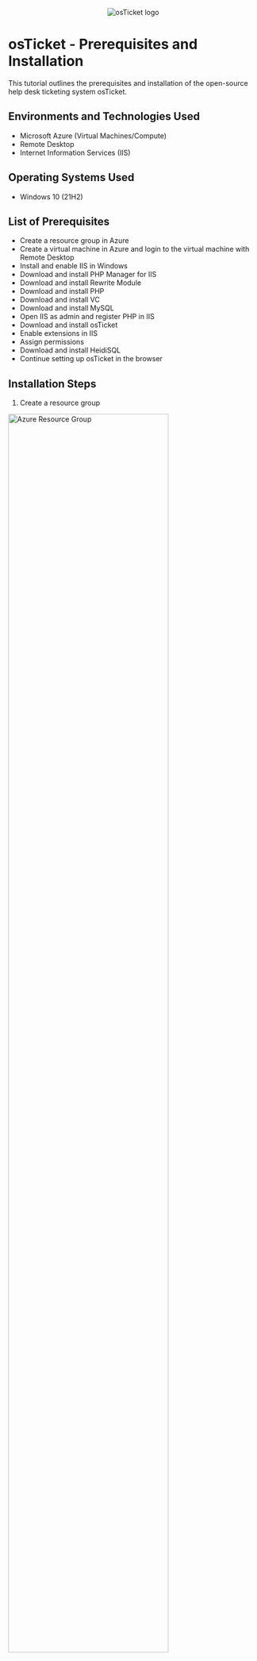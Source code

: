 <p align="center">
<img src="https://i.imgur.com/Clzj7Xs.png" alt="osTicket logo"/>
</p>

<h1>osTicket - Prerequisites and Installation</h1>
This tutorial outlines the prerequisites and installation of the open-source help desk ticketing system osTicket.<br />

<h2>Environments and Technologies Used</h2>

- Microsoft Azure (Virtual Machines/Compute)
- Remote Desktop
- Internet Information Services (IIS)

<h2>Operating Systems Used </h2>

- Windows 10</b> (21H2)

<h2>List of Prerequisites</h2>

- Create a resource group in Azure
- Create a virtual machine in Azure and login to the virtual machine with Remote Desktop
- Install and enable IIS in Windows
- Download and install PHP Manager for IIS
- Download and install Rewrite Module
- Download and install PHP
- Download and install VC
- Download and install MySQL
- Open IIS as admin and register PHP in IIS
- Download and install osTicket
- Enable extensions in IIS
- Assign permissions
- Download and install HeidiSQL
- Continue setting up osTicket in the browser

<h2>Installation Steps</h2>

1. Create a resource group
<p>
  <img src="https://i.imgur.com/V8TZeti.png" height="80%" width="80%" alt="Azure Resource Group"/>
</p>
<br />

2. Create a virtual machine in Azure and login to the virtual machine with Remote Desktop
<p>
  <img src="https://i.imgur.com/2ZWbJBS.png" height="80%" width="80%" alt="Azure Virtual Machine"/>
</p>
<br />

3. Install and enable IIS in Windows
<p>
  <img src="https://i.imgur.com/WeFRJTS.png" height="80%" width="80%" alt="Install IIS"/>
</p>
<br />

4. Download and install PHP Manager for IIS
<p>
  <img src="https://i.imgur.com/C3tvVjq.png" height="80%" width="80%" alt="PHP Manager IIS"/>
</p>
<br />

5. Download and install Rewrite Module
<p>
  <img src="https://i.imgur.com/RRl6OYA.png" height="80%" width="80%" alt="Rewrite Module"/>
</p>
<br />

6. Download and install PHP
<p>
  <img src="https://i.imgur.com/5PMeZy7.png" height="80%" width="80%" alt="Install PHP"/>
</p>
<br />

7. Download and install VC
<p>
  <img src="https://i.imgur.com/GwpYlnN.png" height="80%" width="80%" alt="Install VC"/>
</p>
<br />

8. Download and install MySQL
<p>
  <img src="https://i.imgur.com/pkF6J9I.png" height="80%" width="80%" alt="Install MySQL"/>
</p>
<br />

9. Open IIS as admin and register PHP in IIS
<p>
  <img src="https://i.imgur.com/r4C3O5h.png" height="80%" width="80%" alt="Register PHP"/>
</p>
<br />


10. Download and install osTicket
<p>
  <img src="https://i.imgur.com/y95Zxee.png" height="80%" width="80%" alt="Downloading And Installing osTicket"/>
</p>
<br />


11. Enable extensions in IIS
<p>
  <img src="https://i.imgur.com/mllfQFV.png" height="80%" width="80%" alt="Enable IIS Extensions"/>
</p>
<br />

12. Assign permissions
  
13. Download and install HeidiSQL
<p>
  <img src="https://i.imgur.com/g6gx3Al.png" height="80%" width="80%" alt="Downloading and Installing HeidiSQL"/>
</p>
<br />

14. Continue setting up osTicket in the browser
<p>
  <img src="https://i.imgur.com/e79tqHd.png" height="80%" width="80%" alt="osTicket"/>
</p>
<p>
  <img src="https://i.imgur.com/XY6Fnao.png" height="80%" width="80%" alt="osTicket"/>
</p>
<br />
